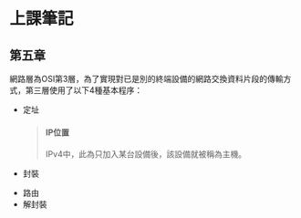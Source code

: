# 上課筆記



## 第五章

網路層為OSI第3層，為了實現對已是別的終端設備的網路交換資料片段的傳輸方式，第三層使用了以下4種基本程序：
- 定址
    > #### IP位置
    > IPv4中，此為只加入某台設備後，該設備就被稱為主機。
- 封裝
    > 
- 路由
- 解封裝